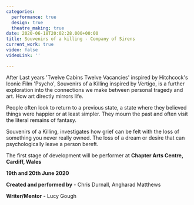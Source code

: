 ```yaml
---
categories:
  performance: true
  design: true
  theatre_making: true
date: 2020-06-18T20:02:28.000+00:00
title: Souvenirs of a killing - Company of Sirens
current_work: true
video: false
videoLink: ''

---
```

After Last years 'Twelve Cabins Twelve Vacancies' inspired by Hitchcock's Iconic Film 'Psycho', Souvenirs of a Killing inspired by Vertigo, is a further exploration into the connections we make between personal tragedy and art. How art directly mirrors life.

People often look to return to a previous state, a state where they believed things were happier or at least simpler. They mourn the past and often visit the literal remains of fantasy.

Souvenirs of a Killing, investigates how grief can be felt with the loss of something you never really owned. The loss of a dream or desire that can psychologically leave a person bereft. 

The first stage of development will be performer at **Chapter Arts Centre, Cardiff, Wales**

**19th and 20th June 2020**

**Created and performed by** - Chris Durnall, Angharad Matthews

**Writer/Mentor** - Lucy Gough